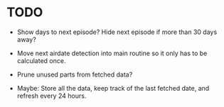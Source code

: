# TODO

- Show days to next episode? Hide next episode if more
  than 30 days away?

- Move next airdate detection into main routine so
  it only has to be calculated once.

- Prune unused parts from fetched data?

- Maybe: Store all the data, keep track of the last
  fetched date, and refresh every 24 hours.
